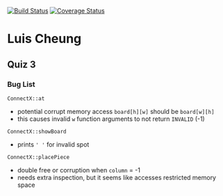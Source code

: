 [![Build
Status](https://travis-ci.org/lcheung90/ConnectX.svg?branch=q03)](https://travis-ci.org/lcheung90/ConnectX)
[![Coverage Status](https://coveralls.io/repos/github/lcheung90/ConnectX/badge.svg?branch=q03)](https://coveralls.io/github/lcheung90/ConnectX?branch=q03)

# Luis Cheung
## Quiz 3
### Bug List

```ConnectX::at```
* potential corrupt memory access ```board[h][w]``` should be ```board[w][h]```
* this causes invalid ```w``` function arguments to not return ```INVALID``` (-1)

```ConnectX::showBoard```
* prints ```' '``` for invalid spot

```ConnectX::placePiece```
* double free or corruption when ```column``` = -1
* needs extra inspection, but it seems like accesses restricted memory space
